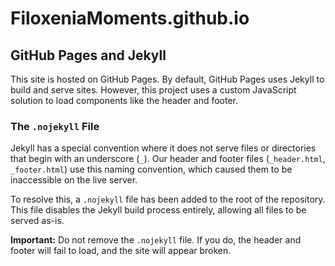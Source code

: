 # FiloxeniaMoments.github.io

## GitHub Pages and Jekyll

This site is hosted on GitHub Pages. By default, GitHub Pages uses Jekyll to build and serve sites. However, this project uses a custom JavaScript solution to load components like the header and footer.

### The `.nojekyll` File

Jekyll has a special convention where it does not serve files or directories that begin with an underscore (`_`). Our header and footer files (`_header.html`, `_footer.html`) use this naming convention, which caused them to be inaccessible on the live server.

To resolve this, a `.nojekyll` file has been added to the root of the repository. This file disables the Jekyll build process entirely, allowing all files to be served as-is.

**Important:** Do not remove the `.nojekyll` file. If you do, the header and footer will fail to load, and the site will appear broken.